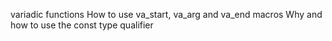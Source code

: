 variadic functions
How to use va_start, va_arg and va_end macros
Why and how to use the const type qualifier
